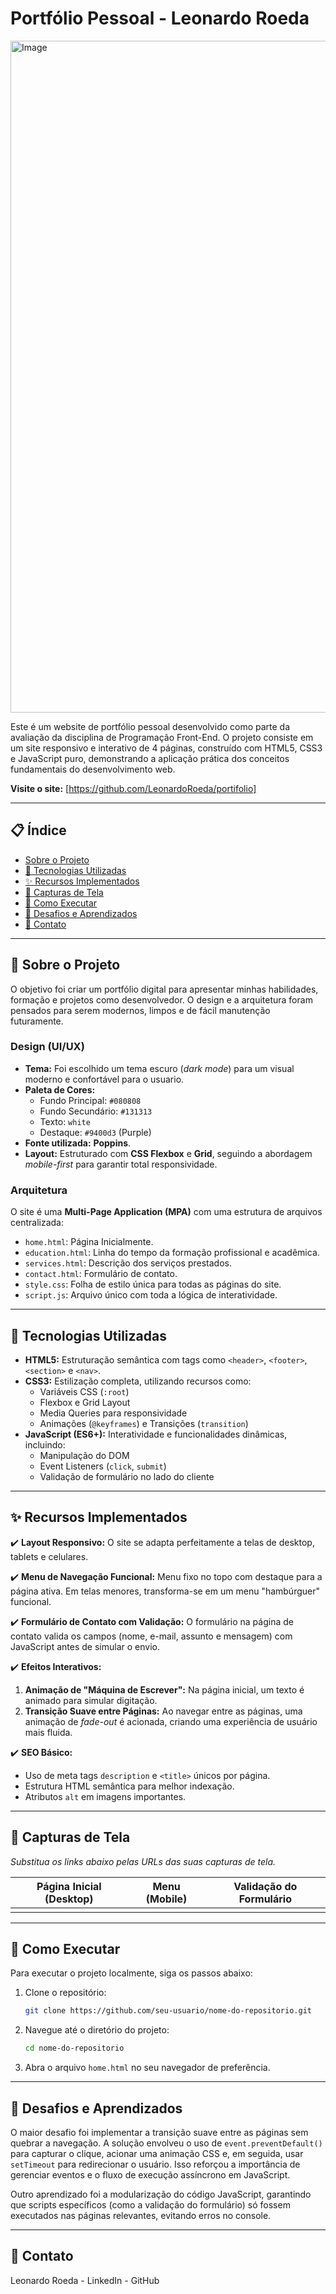 # Portfólio Pessoal - Leonardo Roeda

<img width="1913" height="1075" alt="Image" src="https://github.com/user-attachments/assets/b1f3ec08-467c-45e2-8f5f-b9b7da54e2cf" />


Este é um website de portfólio pessoal desenvolvido como parte da avaliação da disciplina de Programação Front-End. O projeto consiste em um site responsivo e interativo de 4 páginas, construído com HTML5, CSS3 e JavaScript puro, demonstrando a aplicação prática dos conceitos fundamentais do desenvolvimento web.

**Visite o site:** [https://github.com/LeonardoRoeda/portifolio]

---

## 📋 Índice

- [Sobre o Projeto](#-sobre-o-projeto)
- [🚀 Tecnologias Utilizadas](#-tecnologias-utilizadas)
- [✨ Recursos Implementados](#-recursos-implementados)
- [📸 Capturas de Tela](#-capturas-de-tela)
- [🏁 Como Executar](#-como-executar)
- [🧠 Desafios e Aprendizados](#-desafios-e-aprendizados)
- [📧 Contato](#-contato)

---

## 📖 Sobre o Projeto

O objetivo foi criar um portfólio digital para apresentar minhas habilidades, formação e projetos como desenvolvedor. O design e a arquitetura foram pensados para serem modernos, limpos e de fácil manutenção futuramente.

### Design (UI/UX)

- **Tema:** Foi escolhido um tema escuro (_dark mode_) para um visual moderno e confortável para o usuario.
- **Paleta de Cores:**
  - Fundo Principal: `#080808`
  - Fundo Secundário: `#131313`
  - Texto: `white`
  - Destaque: `#9400d3` (Purple)
- **Fonte utilizada:** **Poppins**.
- **Layout:** Estruturado com **CSS Flexbox** e **Grid**, seguindo a abordagem _mobile-first_ para garantir total responsividade.

### Arquitetura

O site é uma **Multi-Page Application (MPA)** com uma estrutura de arquivos centralizada:

- `home.html`: Página Inicialmente.
- `education.html`: Linha do tempo da formação profissional e acadêmica.
- `services.html`: Descrição dos serviços prestados.
- `contact.html`: Formulário de contato.
- `style.css`: Folha de estilo única para todas as páginas do site.
- `script.js`: Arquivo único com toda a lógica de interatividade.

---

## 🚀 Tecnologias Utilizadas

- **HTML5:** Estruturação semântica com tags como `<header>`, `<footer>`, `<section>` e `<nav>`.
- **CSS3:** Estilização completa, utilizando recursos como:
  - Variáveis CSS (`:root`)
  - Flexbox e Grid Layout
  - Media Queries para responsividade
  - Animações (`@keyframes`) e Transições (`transition`)
- **JavaScript (ES6+):** Interatividade e funcionalidades dinâmicas, incluindo:
  - Manipulação do DOM
  - Event Listeners (`click`, `submit`)
  - Validação de formulário no lado do cliente

---

## ✨ Recursos Implementados

✔️ **Layout Responsivo:** O site se adapta perfeitamente a telas de desktop, tablets e celulares.

✔️ **Menu de Navegação Funcional:** Menu fixo no topo com destaque para a página ativa. Em telas menores, transforma-se em um menu "hambúrguer" funcional.

✔️ **Formulário de Contato com Validação:** O formulário na página de contato valida os campos (nome, e-mail, assunto e mensagem) com JavaScript antes de simular o envio.

✔️ **Efeitos Interativos:**

1.  **Animação de "Máquina de Escrever":** Na página inicial, um texto é animado para simular digitação.
2.  **Transição Suave entre Páginas:** Ao navegar entre as páginas, uma animação de _fade-out_ é acionada, criando uma experiência de usuário mais fluida.

✔️ **SEO Básico:**

- Uso de meta tags `description` e `<title>` únicos por página.
- Estrutura HTML semântica para melhor indexação.
- Atributos `alt` em imagens importantes.

---

## 📸 Capturas de Tela

_Substitua os links abaixo pelas URLs das suas capturas de tela._

| Página Inicial (Desktop) | Menu (Mobile) | Validação do Formulário |
| :----------------------: | :-----------: | :---------------------: |
|                          |               |                         |

---

## 🏁 Como Executar

Para executar o projeto localmente, siga os passos abaixo:

1.  Clone o repositório:
    ```sh
    git clone https://github.com/seu-usuario/nome-do-repositorio.git
    ```
2.  Navegue até o diretório do projeto:
    ```sh
    cd nome-do-repositorio
    ```
3.  Abra o arquivo `home.html` no seu navegador de preferência.

---

## 🧠 Desafios e Aprendizados

O maior desafio foi implementar a transição suave entre as páginas sem quebrar a navegação. A solução envolveu o uso de `event.preventDefault()` para capturar o clique, acionar uma animação CSS e, em seguida, usar `setTimeout` para redirecionar o usuário. Isso reforçou a importância de gerenciar eventos e o fluxo de execução assíncrono em JavaScript.

Outro aprendizado foi a modularização do código JavaScript, garantindo que scripts específicos (como a validação do formulário) só fossem executados nas páginas relevantes, evitando erros no console.

---

## 📧 Contato

Leonardo Roeda - LinkedIn - GitHub
